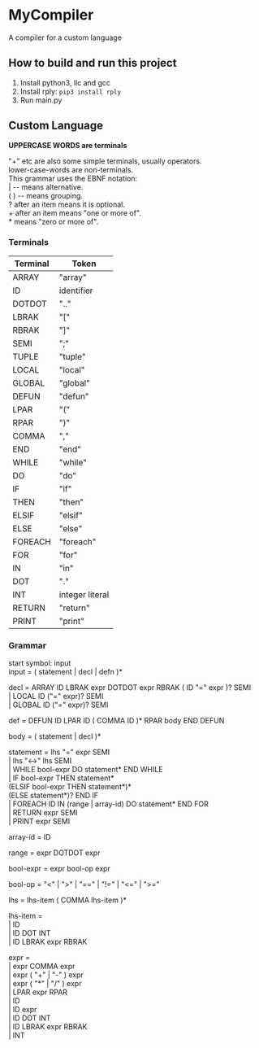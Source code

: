 # MyCompiler
A compiler for a custom language

## How to build and run this project
1. Install python3, llc and gcc
2. Install rply: `pip3 install rply`
3. Run main.py

## Custom Language
**UPPERCASE WORDS are terminals**

"+" etc are also some simple terminals, usually operators.  
lower-case-words are non-terminals.  
This grammar uses the EBNF notation:  
| -- means alternative.  
( ) -- means grouping.  
? after an item  means it is optional.  
\+ after an item  means "one or more of".  
\* means "zero or more of".  

### Terminals  
|Terminal|Token|
|---------|------------|
|ARRAY| "array"|  
|ID|identifier|  
|DOTDOT|".."|  
|LBRAK|"["|  
|RBRAK|"]"|  
|SEMI|";"|
|TUPLE|"tuple"|  
|LOCAL|"local"|
|GLOBAL|"global"|  
|DEFUN|"defun"|  
|LPAR|"("|  
|RPAR|")"|  
|COMMA|","|  
|END|"end"|  
|WHILE|"while"|  
|DO|"do"|  
|IF|"if"|  
|THEN|"then"|  
|ELSIF|"elsif"|  
|ELSE|"else"|  
|FOREACH|"foreach"|  
|FOR|"for"|  
|IN|"in"|  
|DOT|"."|  
|INT|integer literal|  
|RETURN|"return"|  
|PRINT|"print"|  

### Grammar

start symbol: input  
input = ( statement | decl | defn )*  

decl = ARRAY ID LBRAK expr DOTDOT expr RBRAK ( ID "=" expr )? SEMI  
| LOCAL ID ("=" expr)? SEMI  
| GLOBAL ID ("=" expr)? SEMI  

def = DEFUN ID LPAR ID ( COMMA ID )* RPAR body END DEFUN  

body = ( statement | decl )*  

statement = lhs "=" expr SEMI  
          | lhs "<->" lhs SEMI  
	  | WHILE bool-expr  DO statement* END WHILE  
	  | IF bool-expr THEN statement*  
	    (ELSIF bool-expr THEN statement*)*  
	    (ELSE statement*)? END IF  
	  | FOREACH ID IN (range | array-id) DO statement* END FOR  
	  | RETURN expr SEMI  
	  | PRINT expr SEMI  
	  
array-id = ID  

range = expr DOTDOT expr  

bool-expr = expr bool-op expr  

bool-op = "<" | ">" | "==" | "!=" | "<=" | ">="  

lhs =  lhs-item ( COMMA lhs-item )*  

lhs-item =  
    | ID  
    | ID DOT INT  
    | ID LBRAK expr RBRAK  
    
expr =  
    | expr COMMA expr  
    | expr ( "+" | "-" ) expr  
    | expr ( "\*" | "/" ) expr  
    | LPAR expr RPAR  
    | ID  
    | ID expr  
    | ID DOT INT  
    | ID LBRAK expr RBRAK  
    | INT
